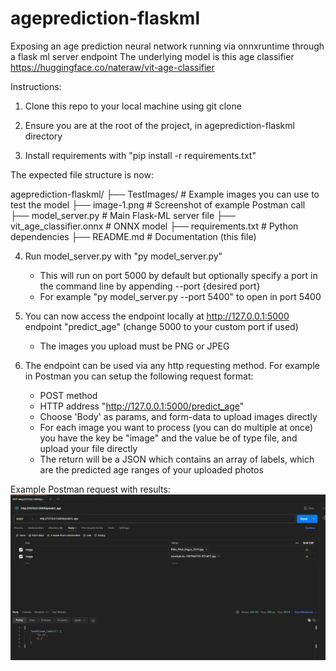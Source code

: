 # ageprediction-flaskml
Exposing an age prediction neural network running via onnxruntime through a flask ml server endpoint
The underlying model is this age classifier https://huggingface.co/nateraw/vit-age-classifier


Instructions:

1. Clone this repo to your local machine using git clone <url>

2. Ensure you are at the root of the project, in ageprediction-flaskml directory

3. Install requirements with "pip install -r requirements.txt"

The expected file structure is now:

ageprediction-flaskml/
├── TestImages/              # Example images you can use to test the model
├── image-1.png              # Screenshot of example Postman call
├── model_server.py          # Main Flask-ML server file
├── vit_age_classifier.onnx  # ONNX model
├── requirements.txt         # Python dependencies
├── README.md                # Documentation (this file)

4. Run model_server.py with "py model_server.py"
    - This will run on port 5000 by default but optionally specify a port in the command line by appending --port {desired port}
    - For example "py model_server.py --port 5400" to open in port 5400

5. You can now access the endpoint locally at http://127.0.0.1:5000 endpoint "predict_age" (change 5000 to your custom port if used)
    - The images you upload must be PNG or JPEG

6. The endpoint can be used via any http requesting method. For example in Postman you can setup the following request format:
    - POST method
    - HTTP address "http://127.0.0.1:5000/predict_age"
    - Choose 'Body' as params, and form-data to upload images directly
    - For each image you want to process (you can do multiple at once) you have the key be "image" and the value be of type file, and upload your file directly
    - The return will be a JSON which contains an array of labels, which are the predicted age ranges of your uploaded photos

Example Postman request with results:
![alt text](image-1.png)